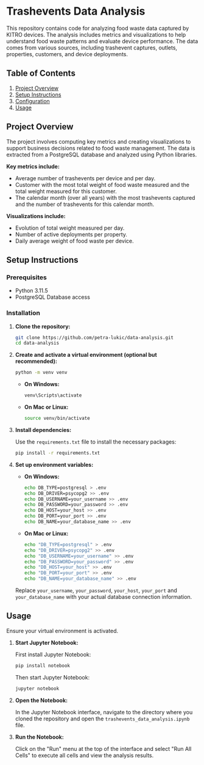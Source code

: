# Trashevents Data Analysis

This repository contains code for analyzing food waste data captured by KITRO devices. The analysis includes metrics and visualizations to help understand food waste patterns and evaluate device performance. The data comes from various sources, including trashevent captures, outlets, properties, customers, and device deployments.

## Table of Contents

1. [Project Overview](#project-overview)
2. [Setup Instructions](#setup-instructions)
3. [Configuration](#configuration)
4. [Usage](#usage)

## Project Overview

The project involves computing key metrics and creating visualizations to support business decisions related to food waste management. The data is extracted from a PostgreSQL database and analyzed using Python libraries.

**Key metrics include:**

- Average number of trashevents per device and per day.
- Customer with the most total weight of food waste measured and the total weight measured for this customer.
- The calendar month (over all years) with the most trashevents captured and the number of trashevents for this calendar month.

**Visualizations include:**

- Evolution of total weight measured per day.
- Number of active deployments per property.
- Daily average weight of food waste per device.

## Setup Instructions

### Prerequisites

- Python 3.11.5
- PostgreSQL Database access

### Installation

1. **Clone the repository:**

    ```bash
    git clone https://github.com/petra-lukic/data-analysis.git
    cd data-analysis
    ```

2. **Create and activate a virtual environment (optional but recommended):**

    ```bash
    python -m venv venv
    ```

    - **On Windows:**

      ```bash
      venv\Scripts\activate
      ```

    - **On Mac or Linux:**

      ```bash
      source venv/bin/activate
      ```

3. **Install dependencies:**

    Use the `requirements.txt` file to install the necessary packages:

    ```bash
    pip install -r requirements.txt
    ```

4. **Set up environment variables:**

    - **On Windows:**

      ```bash
      echo DB_TYPE=postgresql > .env
      echo DB_DRIVER=psycopg2 >> .env
      echo DB_USERNAME=your_username >> .env
      echo DB_PASSWORD=your_password >> .env
      echo DB_HOST=your_host >> .env
      echo DB_PORT=your_port >> .env
      echo DB_NAME=your_database_name >> .env
      ```

    - **On Mac or Linux:**

      ```bash
      echo "DB_TYPE=postgresql" > .env
      echo "DB_DRIVER=psycopg2" >> .env
      echo "DB_USERNAME=your_username" >> .env
      echo "DB_PASSWORD=your_password" >> .env
      echo "DB_HOST=your_host" >> .env
      echo "DB_PORT=your_port" >> .env
      echo "DB_NAME=your_database_name" >> .env
      ```

    Replace `your_username`, `your_password`, `your_host`, `your_port` and `your_database_name` with your actual database connection information.

## Usage

Ensure your virtual environment is activated.

1. **Start Jupyter Notebook:**
    
    First install Jupyter Notebook:

    ```bash
    pip install notebook
    ```

    Then start Jupyter Notebook:

    ```bash
    jupyter notebook
    ```

2. **Open the Notebook:**

    In the Jupyter Notebook interface, navigate to the directory where you cloned the repository and open the `trashevents_data_analysis.ipynb` file.

3. **Run the Notebook:**

    Click on the "Run" menu at the top of the interface and select "Run All Cells" to execute all cells and view the analysis results.
